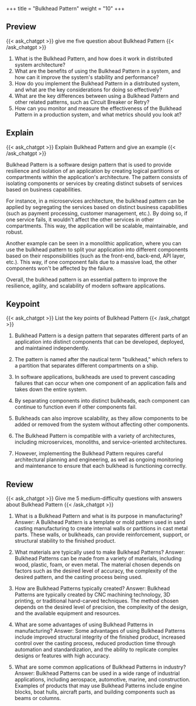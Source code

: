 +++
title = "Bulkhead Pattern"
weight = "10"
+++
## Preview
{{< ask_chatgpt >}}
give me five question about Bulkhead Pattern
{{< /ask_chatgpt >}}



1. What is the Bulkhead Pattern, and how does it work in distributed system architecture?
2. What are the benefits of using the Bulkhead Pattern in a system, and how can it improve the system's stability and performance?
3. How do you implement the Bulkhead Pattern in a distributed system, and what are the key considerations for doing so effectively?
4. What are the key differences between using a Bulkhead Pattern and other related patterns, such as Circuit Breaker or Retry?
5. How can you monitor and measure the effectiveness of the Bulkhead Pattern in a production system, and what metrics should you look at?   

## Explain
{{< ask_chatgpt >}}
Explain Bulkhead Pattern and give an example
{{< /ask_chatgpt >}}



Bulkhead Pattern is a software design pattern that is used to provide resilience and isolation of an application by creating logical partitions or compartments within the application's architecture. The pattern consists of isolating components or services by creating distinct subsets of services based on business capabilities.

For instance, in a microservices architecture, the bulkhead pattern can be applied by segregating the services based on distinct business capabilities (such as payment processing, customer management, etc.). By doing so, if one service fails, it wouldn't affect the other services in other compartments. This way, the application will be scalable, maintainable, and robust.

Another example can be seen in a monolithic application, where you can use the bulkhead pattern to split your application into different components based on their responsibilities (such as the front-end, back-end, API layer, etc.). This way, if one component fails due to a massive load, the other components won't be affected by the failure.

Overall, the bulkhead pattern is an essential pattern to improve the resilience, agility, and scalability of modern software applications.   

## Keypoint
{{< ask_chatgpt >}}
List the key points of Bulkhead Pattern
{{< /ask_chatgpt >}}



1. Bulkhead Pattern is a design pattern that separates different parts of an application into distinct components that can be developed, deployed, and maintained independently.

2. The pattern is named after the nautical term "bulkhead," which refers to a partition that separates different compartments on a ship.

3. In software applications, bulkheads are used to prevent cascading failures that can occur when one component of an application fails and takes down the entire system.

4. By separating components into distinct bulkheads, each component can continue to function even if other components fail.

5. Bulkheads can also improve scalability, as they allow components to be added or removed from the system without affecting other components.

6. The Bulkhead Pattern is compatible with a variety of architectures, including microservices, monoliths, and service-oriented architectures.

7. However, implementing the Bulkhead Pattern requires careful architectural planning and engineering, as well as ongoing monitoring and maintenance to ensure that each bulkhead is functioning correctly.   

## Review
{{< ask_chatgpt >}}
Give me 5 medium-difficulty questions with answers about Bulkhead Pattern
{{< /ask_chatgpt >}}



1. What is a Bulkhead Pattern and what is its purpose in manufacturing?
Answer: A Bulkhead Pattern is a template or mold pattern used in sand casting manufacturing to create internal walls or partitions in cast metal parts. These walls, or bulkheads, can provide reinforcement, support, or structural stability to the finished product.

2. What materials are typically used to make Bulkhead Patterns?
Answer: Bulkhead Patterns can be made from a variety of materials, including wood, plastic, foam, or even metal. The material chosen depends on factors such as the desired level of accuracy, the complexity of the desired pattern, and the casting process being used.

3. How are Bulkhead Patterns typically created?
Answer: Bulkhead Patterns are typically created by CNC machining technology, 3D printing, or traditional hand-carved techniques. The method chosen depends on the desired level of precision, the complexity of the design, and the available equipment and resources.

4. What are some advantages of using Bulkhead Patterns in manufacturing?
Answer: Some advantages of using Bulkhead Patterns include improved structural integrity of the finished product, increased control over the casting process, reduced production time through automation and standardization, and the ability to replicate complex designs or features with high accuracy.

5. What are some common applications of Bulkhead Patterns in industry?
Answer: Bulkhead Patterns can be used in a wide range of industrial applications, including aerospace, automotive, marine, and construction. Examples of products that may use Bulkhead Patterns include engine blocks, boat hulls, aircraft parts, and building components such as beams or columns.   

